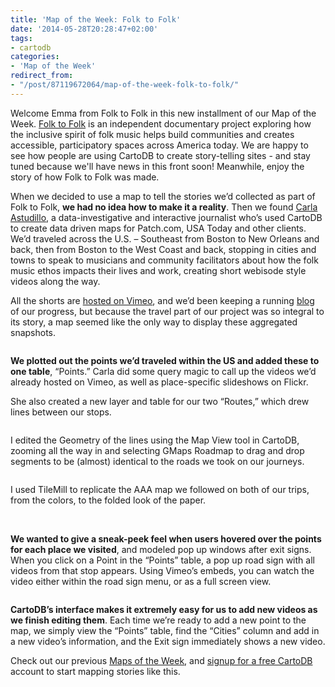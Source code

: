 ```yaml
---
title: 'Map of the Week: Folk to Folk'
date: '2014-05-28T20:28:47+02:00'
tags:
- cartodb
categories:
- 'Map of the Week'
redirect_from:
- "/post/87119672064/map-of-the-week-folk-to-folk/"
---
```


Welcome Emma from Folk to Folk in this new installment of our Map of the Week. <a href="http://folk-to-folk.com">Folk to Folk</a> is an independent documentary project exploring how the inclusive spirit of folk music helps build communities and creates accessible, participatory spaces across America today. We are happy to see how people are using CartoDB to create story-telling sites - and stay tuned because we'll have news in this front soon! Meanwhile, enjoy the story of how Folk to Folk was made.

When we decided to use a map to tell the stories we’d collected as part of Folk to Folk, **we had no idea how to make it a reality**. Then we found <a href="http://castudi.journalism.cuny.edu/">Carla Astudillo</a>, a data-investigative and interactive journalist who’s used CartoDB to create data driven maps for Patch.com, USA Today and other clients. We’d traveled across the U.S. – Southeast from Boston to New Orleans and back, then from Boston to the West Coast and back, stopping in cities and towns to speak to musicians and community facilitators about how the folk music ethos impacts their lives and work, creating short webisode style videos along the way.

All the shorts are <a href="http://vimeo.com/folktofolk">hosted on Vimeo</a>, and we’d been keeping a running <a href="http://folktofolk.tumblr.com">blog</a> of our progress, but because the travel part of our project was so integral to its story, a map seemed like the only way to display these aggregated snapshots.

<img src="http://i.imgur.com/PpevDp7.png" alt=""/>

**We plotted out the points we’d traveled within the US and added these to one table**, “Points.” Carla did some query magic to call up the videos we’d already hosted on Vimeo, as well as place-specific slideshows on Flickr.

She also created a new layer and table for our two “Routes,” which drew lines between our stops.

<img src="http://i.imgur.com/XOgLgQj.png" alt=""/><img src="http://i.imgur.com/R3cbMWB.png" alt=""/>

I edited the Geometry of the lines using the Map View tool in CartoDB, zooming all the way in and selecting GMaps Roadmap to drag and drop segments to be (almost) identical to the roads we took on our journeys.

<img src="http://i.imgur.com/BS2BXMY.jpg" alt=""/>

I used TileMill to replicate the AAA map we followed on both of our trips, from the colors, to the folded look of the paper.

<img src="http://i.imgur.com/CVj6DOg.jpg" alt=""/>

<img src="http://i.imgur.com/NyetPGH.png" alt=""/>

<img src="http://i.imgur.com/xMMcggk.png" alt=""/>

**We wanted to give a sneak-peek feel when users hovered over the points for each place we visited**, and modeled pop up windows after exit signs. When you click on a Point in the “Points” table, a pop up road sign with all videos from that stop appears. Using Vimeo’s embeds, you can watch the video either within the road sign menu, or as a full screen view.

<img src="http://i.imgur.com/dxZAGkm.png" alt=""/>

**CartoDB’s interface makes it extremely easy for us to add new videos as we finish editing them**. Each time we’re ready to add a new point to the map, we simply view the “Points” table, find the “Cities” column and add in a new video’s information, and the Exit sign immediately shows a new video.

Check out our previous <a href="http://blog.cartodb.com/tagged/map-of-the-week">Maps of the Week</a>, and <a href="http://www.cartodb.com/pricing">signup for a free CartoDB</a> account to start mapping stories like this.
